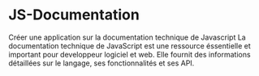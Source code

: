 # JS-Documentation
Créer une application sur la documentation technique de Javascript
La documentation technique de JavaScript est une ressource éssentielle et important pour developpeur logiciel et web. Elle fournit des informations détaillées sur le langage, ses fonctionnalités et ses API.
